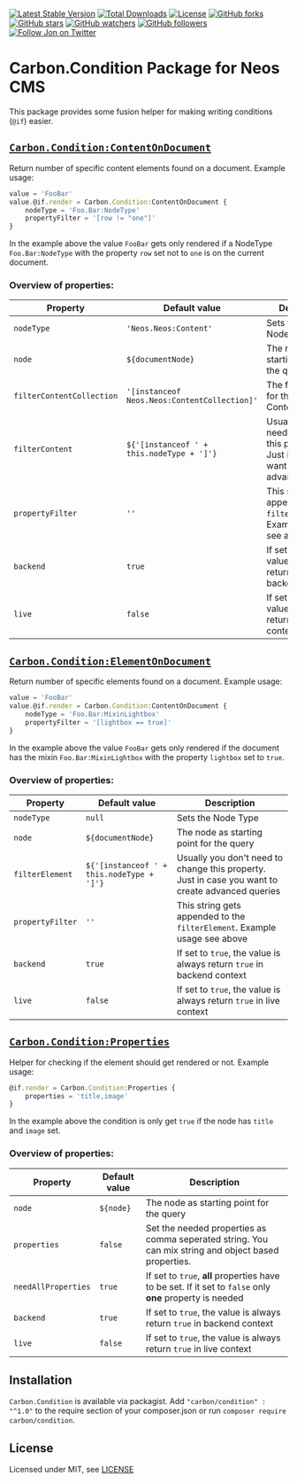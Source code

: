 [![Latest Stable Version](https://poser.pugx.org/carbon/condition/v/stable)](https://packagist.org/packages/carbon/condition)
[![Total Downloads](https://poser.pugx.org/carbon/condition/downloads)](https://packagist.org/packages/carbon/condition)
[![License](https://poser.pugx.org/carbon/condition/license)](LICENSE)
[![GitHub forks](https://img.shields.io/github/forks/jonnitto/Carbon.Condition.svg?style=social&label=Fork)](https://github.com/jonnitto/Carbon.Condition/fork)
[![GitHub stars](https://img.shields.io/github/stars/jonnitto/Carbon.Condition.svg?style=social&label=Stars)](https://github.com/jonnitto/Carbon.Condition/stargazers)
[![GitHub watchers](https://img.shields.io/github/watchers/jonnitto/Carbon.Condition.svg?style=social&label=Watch)](https://github.com/jonnitto/Carbon.Condition/subscription)
[![GitHub followers](https://img.shields.io/github/followers/jonnitto.svg?style=social&label=Follow)](https://github.com/jonnitto/followers)
[![Follow Jon on Twitter](https://img.shields.io/twitter/follow/jonnitto.svg?style=social&label=Follow)](https://twitter.com/jonnitto)

# Carbon.Condition Package for Neos CMS

This package provides some fusion helper for making writing conditions (`@if`) easier.

## [`Carbon.Condition:ContentOnDocument`](Resources/Private/Fusion/Helper/ContentOnDocument.fusion)

Return number of specific content elements found on a document. Example usage:

```js
value = 'FooBar'
value.@if.render = Carbon.Condition:ContentOnDocument {
    nodeType = 'Foo.Bar:NodeType'
    propertyFilter = '[row != "one"]'
}
```

In the example above the value `FooBar` gets only rendered if a NodeType
`Foo.Bar:NodeType` with the property `row` set not to `one` is on the current document.

### Overview of properties:

| Property                  | Default value                                | Description                                                                                      |
| ------------------------- | -------------------------------------------- | ------------------------------------------------------------------------------------------------ |
| `nodeType`                | `'Neos.Neos:Content'`                        | Sets the Content Node Type                                                                       |
| `node`                    | `${documentNode}`                            | The node as starting point for the query                                                         |
| `filterContentCollection` | `'[instanceof Neos.Neos:ContentCollection]'` | The filter string for the ContentCollection                                                      |
| `filterContent`           | `${'[instanceof ' + this.nodeType + ']'}`    | Usually you don't need to change this property. Just in case you want to create advanced queries |
| `propertyFilter`          | `''`                                         | This string gets appended to the `filterContent`. Example usage see above                        |
| `backend`                 | `true`                                       | If set to `true`, the value is always return `true` in backend context                           |
| `live`                    | `false`                                      | If set to `true`, the value is always return `true` in live context                              |

## [`Carbon.Condition:ElementOnDocument`](Resources/Private/Fusion/Helper/ElementOnDocument.fusion)

Return number of specific elements found on a document. Example usage:

```js
value = 'FooBar'
value.@if.render = Carbon.Condition:ContentOnDocument {
    nodeType = 'Foo.Bar:MixinLightbox'
    propertyFilter = '[lightbox == true]'
}
```

In the example above the value `FooBar` gets only rendered if the document has
the mixin `Foo.Bar:MixinLightbox` with the property `lightbox` set to `true`.

### Overview of properties:

| Property         | Default value                             | Description                                                                                      |
| ---------------- | ----------------------------------------- | ------------------------------------------------------------------------------------------------ |
| `nodeType`       | `null`                                    | Sets the Node Type                                                                               |
| `node`           | `${documentNode}`                         | The node as starting point for the query                                                         |
| `filterElement`  | `${'[instanceof ' + this.nodeType + ']'}` | Usually you don't need to change this property. Just in case you want to create advanced queries |
| `propertyFilter` | `''`                                      | This string gets appended to the `filterElement`. Example usage see above                        |
| `backend`        | `true`                                    | If set to `true`, the value is always return `true` in backend context                           |
| `live`           | `false`                                   | If set to `true`, the value is always return `true` in live context                              |

## [`Carbon.Condition:Properties`](Resources/Private/Fusion/Helper/Properties.fusion)

Helper for checking if the element should get rendered or not. Example usage:

```js
@if.render = Carbon.Condition:Properties {
    properties = 'title,image'
}
```

In the example above the condition is only get `true` if the node
has `title` and `image` set.

### Overview of properties:

| Property            | Default value | Description                                                                                               |
| ------------------- | ------------- | --------------------------------------------------------------------------------------------------------- |
| `node`              | `${node}`     | The node as starting point for the query                                                                  |
| `properties`        | `false`       | Set the needed properties as comma seperated string. You can mix string and object based properties.      |
| `needAllProperties` | `true`        | If set to `true`, **all** properties have to be set. If it set to `false` only **one** property is needed |
| `backend`           | `true`        | If set to `true`, the value is always return `true` in backend context                                    |
| `live`              | `false`       | If set to `true`, the value is always return `true` in live context                                       |

## Installation

`Carbon.Condition` is available via packagist. Add `"carbon/condition" : "^1.0"`
to the require section of your composer.json or run `composer require carbon/condition`.

## License

Licensed under MIT, see [LICENSE](LICENSE)
